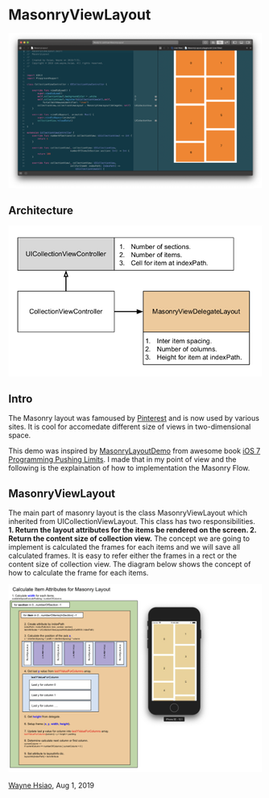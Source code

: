 # MasonryViewLayout
![](.assets/image.png)
## Architecture
![](.assets/architecture.png)
## Intro
The Masonry layout was famoused by [Pinterest](https://www.pinterest.com) and is now used by various sites. It is cool for accomedate different size of views in two-dimensional space.

This demo was inspired by [MasonryLayoutDemo](https://github.com/iosptl/ios7ptl/tree/master/ch05-CollectionViews/MasonryLayoutDemo) from awesome book [iOS 7 Programming Pushing Limits](https://www.amazon.com/iOS-Programming-Pushing-Limits-Applications/dp/1118818342). I made that in my point of view and the following is the explaination of how to implementation the Masonry Flow.

## MasonryViewLayout
The main part of masonry layout is the class MasonryViewLayout which inherited from UICollectionViewLayout. This class has two responsibilities. **1. Return the layout attributes for the items be rendered on the screen. 2. Return the content size of collection view.** The concept we are going to implement is calculated the frames for each items and we will save all calculated frames. It is easy to refer either the frames in a rect or the content size of collection view. The diagram below shows the concept of how to calculate the frame for each items.

![](.assets/masonry.png)

[Wayne Hsiao](mailto:chronicqazxc@gmail.com), Aug 1, 2019
